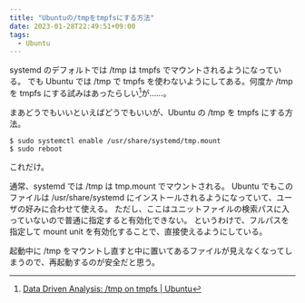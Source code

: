 ```yaml
---
title: "Ubuntuの/tmpをtmpfsにする方法"
date: 2023-01-28T22:49:51+09:00
tags:
  - Ubuntu
---
```


systemd のデフォルトでは /tmp は tmpfs でマウントされるようになっている。
でも Ubuntu では /tmp で tmpfs を使わないようにしてある。何度か /tmp を tmpfs にする試みはあったらしい[^1]が……。

まあどうでもいいといえばどうでもいいが、Ubuntu の /tmp を tmpfs にする方法。

```shell
$ sudo systemctl enable /usr/share/systemd/tmp.mount
$ sudo reboot
```

これだけ。

通常、systemd では /tmp は tmp\.mount でマウントされる。
Ubuntu でもこのファイルは /usr/share/systemd にインストールされるようになっていて、ユーザの好みに合わせて使える。
ただし、ここはユニットファイルの検索パスに入っていないので普通に指定すると有効化できない。
というわけで、フルパスを指定して mount unit を有効化することで、直接使えるようにしている。

起動中に /tmp をマウントし直すと中に置いてあるファイルが見えなくなってしまうので、再起動するのが安全だと思う。

[^1]: [Data Driven Analysis: /tmp on tmpfs | Ubuntu](https://ubuntu.com/blog/data-driven-analysis-tmp-on-tmpfs)
